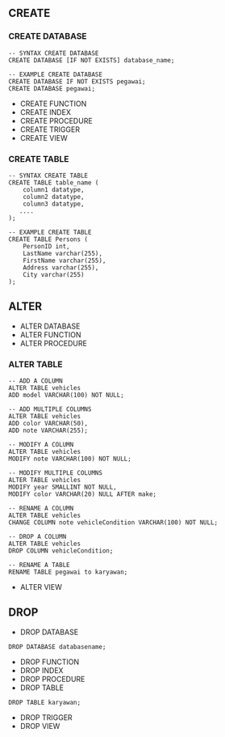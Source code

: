 ## CREATE
### CREATE DATABASE
``` mysql
-- SYNTAX CREATE DATABASE
CREATE DATABASE [IF NOT EXISTS] database_name;

-- EXAMPLE CREATE DATABASE
CREATE DATABASE IF NOT EXISTS pegawai;
CREATE DATABASE pegawai;
```
- CREATE FUNCTION
- CREATE INDEX
- CREATE PROCEDURE
- CREATE TRIGGER
- CREATE VIEW

### CREATE TABLE
``` mysql
-- SYNTAX CREATE TABLE
CREATE TABLE table_name (
    column1 datatype,
    column2 datatype,
    column3 datatype,
   ....
);

-- EXAMPLE CREATE TABLE
CREATE TABLE Persons (
    PersonID int,
    LastName varchar(255),
    FirstName varchar(255),
    Address varchar(255),
    City varchar(255)
);
```
## ALTER
- ALTER DATABASE
- ALTER FUNCTION
- ALTER PROCEDURE
### ALTER TABLE
``` mysql
-- ADD A COLUMN
ALTER TABLE vehicles
ADD model VARCHAR(100) NOT NULL;

-- ADD MULTIPLE COLUMNS
ALTER TABLE vehicles
ADD color VARCHAR(50),
ADD note VARCHAR(255);

```

``` mysql
-- MODIFY A COLUMN
ALTER TABLE vehicles 
MODIFY note VARCHAR(100) NOT NULL;

-- MODIFY MULTIPLE COLUMNS
ALTER TABLE vehicles 
MODIFY year SMALLINT NOT NULL,
MODIFY color VARCHAR(20) NULL AFTER make;
```

``` mysql
-- RENAME A COLUMN
ALTER TABLE vehicles 
CHANGE COLUMN note vehicleCondition VARCHAR(100) NOT NULL;
```

``` mysql
-- DROP A COLUMN
ALTER TABLE vehicles
DROP COLUMN vehicleCondition;
```

``` mysql
-- RENAME A TABLE
RENAME TABLE pegawai to karyawan;
```
- ALTER VIEW

## DROP
- DROP DATABASE
``` mysql
DROP DATABASE databasename;
```
- DROP FUNCTION
- DROP INDEX
- DROP PROCEDURE
- DROP TABLE
``` mysql
DROP TABLE karyawan;
```
- DROP TRIGGER
- DROP VIEW
